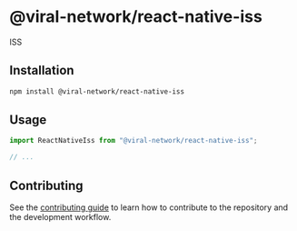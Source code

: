 # @viral-network/react-native-iss

ISS

## Installation

```sh
npm install @viral-network/react-native-iss
```

## Usage

```js
import ReactNativeIss from "@viral-network/react-native-iss";

// ...
```

## Contributing

See the [contributing guide](CONTRIBUTING.md) to learn how to contribute to the repository and the development workflow.

